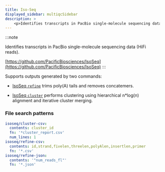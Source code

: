 ```yaml
---
title: Iso-Seq
displayed_sidebar: multiqcSidebar
description: >
    <p>Identifies transcripts in PacBio single-molecule sequencing data (HiFi reads).</p>
---
```


<!--
~~~~~ DO NOT EDIT ~~~~~
This file is autogenerated from the MultiQC module python docstring.
Do not edit the markdown, it will be overwritten.

File path for the source of this content: multiqc/modules/isoseq/isoseq.py
~~~~~~~~~~~~~~~~~~~~~~~
-->

:::note
<p>Identifies transcripts in PacBio single-molecule sequencing data (HiFi reads).</p>

[https://github.com/PacificBiosciences/IsoSeq](https://github.com/PacificBiosciences/IsoSeq)
:::

Supports outputs generated by two commands:

- [IsoSeq `refine`](https://github.com/PacificBiosciences/IsoSeq/blob/master/isoseq-clustering.md#step-3---refine)
  trims poly(A) tails and removes concatemers.

- [IsoSeq `cluster`](https://github.com/PacificBiosciences/IsoSeq/blob/master/isoseq-clustering.md#step-4---clustering)
  performs clustering using hierarchical n*log(n) alignment and iterative cluster merging.

### File search patterns

```yaml
isoseq/cluster-csv:
  contents: cluster_id
  fn: '*cluster_report.csv'
  num_lines: 1
isoseq/refine-csv:
  contents: id,strand,fivelen,threelen,polyAlen,insertlen,primer
  fn: '*.csv'
isoseq/refine-json:
  contents: '"num_reads_fl"'
  fn: '*.json'
```
    